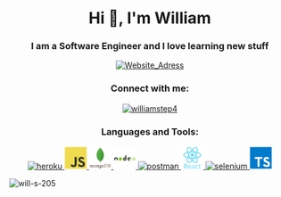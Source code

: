 <!-- MAKE SURE TO VISIT: https://rahuldkjain.github.io/gh-profile-readme-generator/ -->

<h1 align="center">Hi 👋, I'm William</h1>
<h3 align="center">I am a Software Engineer and I love learning new stuff</h3>

<!-- <p align="left"> <img src="https://komarev.com/ghpvc/?username=will-s-205&label=Profile%20views&color=0e75b6&style=flat" alt="will-s-205" /> </p>

<p align="left"> <a href="https://github.com/ryo-ma/github-profile-trophy"><img src="https://github-profile-trophy.vercel.app/?username=will-s-205" alt="will-s-205" /></a> </p>

<p align="left"> <a href="https://williamstep.com/" target="blank"><img src="https://img.shields.io/badge/-williamstep.com-orange" alt="https://williamstep.com/" /></a> </p> -->

<p align="center"> <a href="https://williamstep.com/" target="blank"><img src="https://img.shields.io/badge/-williamstep.com-blue?style=for-the-badge" alt="Website_Adress" /></a> </p>

<!-- - 👨‍💻 All of my projects are available at <a href="https://williamstep.com/" target="blank"><img src="https://img.shields.io/badge/-williamstep.com-blue?style=for-the-badge" alt="Website_Adress" /></a> -->
<!-- - 🏐 In my free time I like to play volleyball -->

<h3 align="center">Connect with me:</h3>
<p align="center">
<a href="https://twitter.com/williamstep4" target="blank"><img align="center" src="https://raw.githubusercontent.com/rahuldkjain/github-profile-readme-generator/master/src/images/icons/Social/twitter.svg" alt="williamstep4" height="30" width="40" /></a>
</p>

<h3 align="center">Languages and Tools:</h3>
<p align="center"> <a href="https://heroku.com" target="_blank" rel="noreferrer"> <img src="https://www.vectorlogo.zone/logos/heroku/heroku-icon.svg" alt="heroku" width="40" height="40"/> </a> <a href="https://developer.mozilla.org/en-US/docs/Web/JavaScript" target="_blank" rel="noreferrer"> <img src="https://raw.githubusercontent.com/devicons/devicon/master/icons/javascript/javascript-original.svg" alt="javascript" width="40" height="40"/> </a> <a href="https://www.mongodb.com/" target="_blank" rel="noreferrer"> <img src="https://raw.githubusercontent.com/devicons/devicon/master/icons/mongodb/mongodb-original-wordmark.svg" alt="mongodb" width="40" height="40"/> </a> <a href="https://nodejs.org" target="_blank" rel="noreferrer"> <img src="https://raw.githubusercontent.com/devicons/devicon/master/icons/nodejs/nodejs-original-wordmark.svg" alt="nodejs" width="40" height="40"/> </a> <a href="https://postman.com" target="_blank" rel="noreferrer"> <img src="https://www.vectorlogo.zone/logos/getpostman/getpostman-icon.svg" alt="postman" width="40" height="40"/> </a> <a href="https://reactjs.org/" target="_blank" rel="noreferrer"> <img src="https://raw.githubusercontent.com/devicons/devicon/master/icons/react/react-original-wordmark.svg" alt="react" width="40" height="40"/> </a> <a href="https://www.selenium.dev" target="_blank" rel="noreferrer"> <img src="https://raw.githubusercontent.com/detain/svg-logos/780f25886640cef088af994181646db2f6b1a3f8/svg/selenium-logo.svg" alt="selenium" width="40" height="40"/> </a> <a href="https://www.typescriptlang.org/" target="_blank" rel="noreferrer"> <img src="https://raw.githubusercontent.com/devicons/devicon/master/icons/typescript/typescript-original.svg" alt="typescript" width="40" height="40"/> </a> </p>

<p><img align="left" src="https://github-readme-stats.vercel.app/api/top-langs?username=will-s-205&show_icons=true&locale=en&layout=compact" alt="will-s-205" /></p>

<!-- <p>&nbsp;<img align="center" src="https://github-readme-stats.vercel.app/api?username=will-s-205&show_icons=true&locale=en" alt="will-s-205" /></p>

<p><img align="center" src="https://github-readme-streak-stats.herokuapp.com/?user=will-s-205&" alt="will-s-205" /></p> -->
